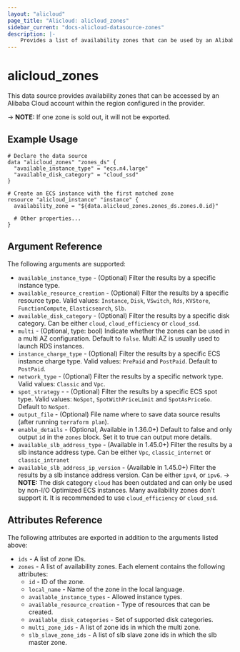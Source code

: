 ```yaml
---
layout: "alicloud"
page_title: "Alicloud: alicloud_zones"
sidebar_current: "docs-alicloud-datasource-zones"
description: |-
    Provides a list of availability zones that can be used by an Alibaba Cloud account.
---
```


# alicloud\_zones

This data source provides availability zones that can be accessed by an Alibaba Cloud account within the region configured in the provider.


-> **NOTE:** If one zone is sold out, it will not be exported.

## Example Usage

```
# Declare the data source
data "alicloud_zones" "zones_ds" {
  "available_instance_type" = "ecs.n4.large"
  "available_disk_category" = "cloud_ssd"
}

# Create an ECS instance with the first matched zone
resource "alicloud_instance" "instance" {
  availability_zone = "${data.alicloud_zones.zones_ds.zones.0.id}"

  # Other properties...
}
```

## Argument Reference

The following arguments are supported:

* `available_instance_type` - (Optional) Filter the results by a specific instance type.
* `available_resource_creation` - (Optional) Filter the results by a specific resource type.
Valid values: `Instance`, `Disk`, `VSwitch`, `Rds`, `KVStore`, `FunctionCompute`, `Elasticsearch`, `Slb`.
* `available_disk_category` - (Optional) Filter the results by a specific disk category. Can be either `cloud`, `cloud_efficiency` or `cloud_ssd`.
* `multi` - (Optional, type: bool) Indicate whether the zones can be used in a multi AZ configuration. Default to `false`. Multi AZ is usually used to launch RDS instances.
* `instance_charge_type` - (Optional) Filter the results by a specific ECS instance charge type. Valid values: `PrePaid` and `PostPaid`. Default to `PostPaid`.
* `network_type` - (Optional) Filter the results by a specific network type. Valid values: `Classic` and `Vpc`.
* `spot_strategy` - - (Optional) Filter the results by a specific ECS spot type. Valid values: `NoSpot`, `SpotWithPriceLimit` and `SpotAsPriceGo`. Default to `NoSpot`.
* `output_file` - (Optional) File name where to save data source results (after running `terraform plan`).
* `enable_details` - (Optional, Available in 1.36.0+) Default to false and only output `id` in the `zones` block. Set it to true can output more details.
* `available_slb_address_type` - (Available in 1.45.0+) Filter the results by a slb instance address type. Can be either `Vpc`, `classic_internet` or `classic_intranet`
* `available_slb_address_ip_version` - (Available in 1.45.0+) Filter the results by a slb instance address version. Can be either `ipv4`, or `ipv6`.
-> **NOTE:** The disk category `cloud` has been outdated and can only be used by non-I/O Optimized ECS instances. Many availability zones don't support it. It is recommended to use `cloud_efficiency` or `cloud_ssd`.

## Attributes Reference

The following attributes are exported in addition to the arguments listed above:

* `ids` - A list of zone IDs.
* `zones` - A list of availability zones. Each element contains the following attributes:
  * `id` - ID of the zone.
  * `local_name` - Name of the zone in the local language.
  * `available_instance_types` - Allowed instance types.
  * `available_resource_creation` - Type of resources that can be created.
  * `available_disk_categories` - Set of supported disk categories.
  * `multi_zone_ids` - A list of zone ids in which the multi zone.
  * `slb_slave_zone_ids` - A list of slb slave zone ids in which the slb master zone.
